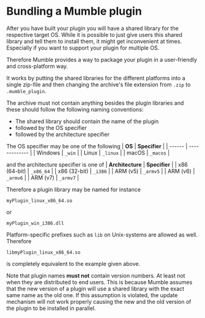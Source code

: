 # Bundling a Mumble plugin

After you have built your plugin you will have a shared library for the respective target OS. While it is possible to just give users this shared
library and tell them to install them, it might get inconvenient at times. Especially if you want to support your plugin for multiple OS.

Therefore Mumble provides a way to package your plugin in a user-friendly and cross-platform way.

It works by putting the shared libraries for the different platforms into a single zip-file and then changing the archive's file extension from `.zip`
to `.mumble_plugin`.

The archive must not contain anything besides the plugin libraries and these should follow the following naming conventions:
- The shared library should contain the name of the plugin
- followed by the OS specifier
- followed by the architecture specifier

The OS specifier may be one of the following
| **OS** | **Specifier** |
| ------ | ------------- |
| Windows | `_win` |
| Linux   | `_linux` |
| macOS   | `_macos` |

and the architecture specifier is one of
| **Architecture** | **Specifier** |
| x86 (64-bit) | `_x86_64` |
| x86 (32-bit) | `_i386` |
| ARM (v5)     | `_armv5` |
| ARM (v6)     | `_armv6` |
| ARM (v7)     | `_armv7` |

Therefore a plugin library may be named for instance
```
myPlugin_linux_x86_64.so
```
or
```
myPlugin_win_i386.dll
```

Platform-specific prefixes such as `lib` on Unix-systems are allowed as well. Therefore
```
libmyPlugin_linux_x86_64.so
```
is completely equivalent to the example given above.

Note that plugin names **must not** contain version numbers. At least not when they are distributed to end users. This is because Mumble assumes that
the new version of a plugin will use a shared library with the exact same name as the old one. If this assumption is violated, the update mechanism
will not work properly causing the new and the old version of the plugin to be installed in parallel.

